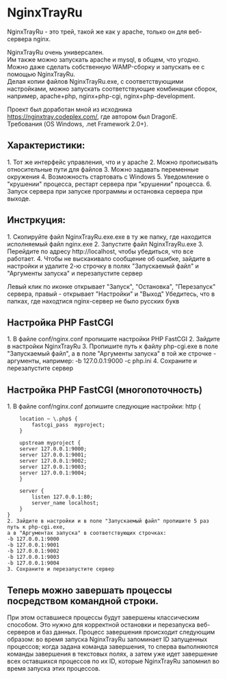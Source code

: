 NginxTrayRu
=============

NginxTrayRu - это трей, такой же как у apache, только он для веб-сервера nginx.

NginxTrayRu очень универсален.<br>
Им также можно запускать apache и mysql, в общем, что угодно.<br>
Можно даже сделать собственную WAMP-сборку и запускать ее с помощью NginxTrayRu.<br>
Делая копии файлов NginxTrayRu.exe, с соответствующими настройками, можно запускать соответствующие комбинации сборок, например, apache+php, nginx+php-cgi, nginx+php-development.<br>

Проект был доработан мной из исходника https://nginxtray.codeplex.com/, где автором был DragonE.<br>
Требования (OS Windows, .net Framework 2.0+).

<h2>Характеристики:</h2>
	1. Тот же интерфейс управления, что и у apache
	2. Можно прописывать относительные пути для файлов
	3. Можно задавать переменные окружения
	4. Возможность стартовать с Windows
	5. Уведомление о "крушении" процесса, рестарт сервера при "крушении" процесса.
	6. Запуск сервера при запуске программы и остановка сервера при выходе.

<h2>Инстркуция:</h2>
	1. Скопируйте файл NginxTrayRu.exe.exe в ту же папку, где находится исполняемый файл nginx.exe
	2. Запустите файл NginxTrayRu.exe
	3. Перейдите по адресу http://localhost, чтобы убедиться, что все работает.
	4. Чтобы не выскакивало сообщение об ошибке, зайдите в настройки и удалите 2-ю строчку в полях
	"Запускаемый файл" и "Аргументы запуска" и перезапустите сервер

Левый клик по иконке открывает "Запуск", "Остановка", "Перезапуск" сервера,
правый - открывает "Настройки" и "Выход"
Убедитесь, что в папках, где находтися nginx-сервер не было русских букв

<h2>Настройка PHP FastCGI</h2>
	1. В файле conf/nginx.conf пропишите настройки PHP FastCGI
	2. Зайдите в настройки NginxTrayRu
	3. Пропишите путь к файлу php-cgi.exe в поле "Запускаемый файл", а в поле "Аргументы запуска"
	в той же строчке - аргументы, например: -b 127.0.0.1:9000 -c php.ini
	4. Сохраните и перезапустите сервер

<h2>Настройка PHP FastCGI (многопоточность)</h2>
	1. В файле conf/nginx.conf допишите следующие настройки:
	http {

		location ~ \.php$ {
			fastcgi_pass  myproject;
		}

		upstream myproject {
		server 127.0.0.1:9000;
		server 127.0.0.1:9001;
		server 127.0.0.1:9002;
		server 127.0.0.1:9003;
		server 127.0.0.1:9004;
		}

		server {
			listen 127.0.0.1:80;
			server_name localhost;
		}
	}
	2. Зайдите в настройки и в поле "Запускаемый файл" пропишите 5 раз путь к php-cgi.exe,
	а в "Аргументах запуска" в соответствующих строчках:
	-b 127.0.0.1:9000
	-b 127.0.0.1:9001
	-b 127.0.0.1:9002
	-b 127.0.0.1:9003
	-b 127.0.0.1:9004
	3. Сохраните и перезапустите сервер

<h2>Теперь можно завершать процессы посредством командной строки.</h2>
При этом оставшиеся процессы будут завершены классическим способом.
Это нужно для корректной остановки и перезапуска веб-серверов и баз данных.
Процесс завершения происходит следующим образом:
	во время запуска NginxTrayRu запоминает ID запущенных процессов;
	когда задана команда завершения, то сперва выполняются команды завершения в текстовых полях, 
а затем уже идет завершение всех оставшихся процессов по их ID, которые NginxTrayRu запомнил во время 
запуска этих процессов.